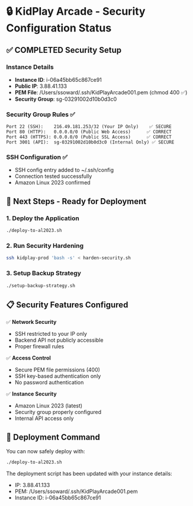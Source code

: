 # 🔒 KidPlay Arcade - Security Configuration Status

## ✅ COMPLETED Security Setup

### **Instance Details**
- **Instance ID**: i-06a45bb65c867ce91
- **Public IP**: 3.88.41.133
- **PEM File**: /Users/ssoward/.ssh/KidPlayArcade001.pem (chmod 400 ✅)
- **Security Group**: sg-03291002d10b0d3c0

### **Security Group Rules** ✅
```
Port 22 (SSH):    216.49.181.253/32 (Your IP Only)    ✅ SECURE
Port 80 (HTTP):   0.0.0.0/0 (Public Web Access)      ✅ CORRECT  
Port 443 (HTTPS): 0.0.0.0/0 (Public SSL Access)      ✅ CORRECT
Port 3001 (API):  sg-03291002d10b0d3c0 (Internal Only) ✅ SECURE
```

### **SSH Configuration** ✅
- SSH config entry added to ~/.ssh/config
- Connection tested successfully
- Amazon Linux 2023 confirmed

## 🚀 Next Steps - Ready for Deployment

### **1. Deploy the Application**
```bash
./deploy-to-al2023.sh
```

### **2. Run Security Hardening**
```bash
ssh kidplay-prod 'bash -s' < harden-security.sh
```

### **3. Setup Backup Strategy**
```bash
./setup-backup-strategy.sh
```

## 📋 Security Features Configured

✅ **Network Security**
- SSH restricted to your IP only
- Backend API not publicly accessible
- Proper firewall rules

✅ **Access Control**
- Secure PEM file permissions (400)
- SSH key-based authentication only
- No password authentication

✅ **Instance Security**
- Amazon Linux 2023 (latest)
- Security group properly configured
- Internal API access only

## 🎯 Deployment Command
You can now safely deploy with:
```bash
./deploy-to-al2023.sh
```

The deployment script has been updated with your instance details:
- IP: 3.88.41.133
- PEM: /Users/ssoward/.ssh/KidPlayArcade001.pem
- Instance ID: i-06a45bb65c867ce91
